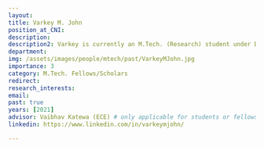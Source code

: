 ```yaml
---
layout: 
title: Varkey M. John
position_at_CNI: 
description: 
description2: Varkey is currently an M.Tech. (Research) student under Dr. Vaibhav Katewa in the department of Electrical Communication Engineering at the Indian Institute of Science, Bengaluru. His broad research interest is in the field of security and privacy for cyber-physical systems. Currently he is working on finding trade-offs between these two notions in different settings. Prior to joining IISc, he worked as a cyber-security consultant at Ernst and Young, Bangalore. He did his undergraduate degree at BITS Pilani – Goa Campus where he obtained a B.E. in Electrical and Electronics Engineering and an M.Sc. in Economics (Dual Degree) in 2017.
department:
img: /assets/images/people/mtech/past/VarkeyMJohn.jpg
importance: 3
category: M.Tech. Fellows/Scholars
redirect: 
research_interests: 
email: 
past: true
years: [2021]
advisor: Vaibhav Katewa (ECE) # only applicable for students or fellows
linkedin: https://www.linkedin.com/in/varkeymjohn/

---
```

